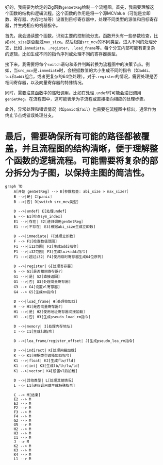 好的，我需要为给定的Zig函数`genSetReg`绘制一个流程图。首先，我需要理解这个函数的结构和逻辑流程。这个函数的作用是将一个源MCValue（可能是立即数、寄存器、内存地址等）设置到目标寄存器中，处理不同类型的源值和目标寄存器，并生成相应的机器指令。

首先，我会通读整个函数，识别主要的控制流分支。函数开头有一些参数检查，比如`abi_size`是否超过`max_size`。然后根据`src_mcv`的不同类型，进入不同的处理分支，比如`.immediate`、`.register`、`.load_frame`等。每个分支内部可能有更复杂的逻辑，比如生成不同的指令序列或处理不同的寄存器类型。

接下来，我需要将每个`switch`语句和条件判断转换为流程图中的决策节点。例如，当`src_mcv`是`.immediate`时，会根据数值的大小生成不同的指令（如`addi`、`lui`和`addi`组合，或者更复杂的64位处理）。对于`.register`的情况，需要处理是否相同寄存器，以及向量寄存器的特殊情况。

同时，需要注意函数中的递归调用，比如在处理`.undef`时可能会递归调用`genSetReg`。在流程图中，这可能表示为子流程或直接指向相应的处理步骤。

此外，异常处理和错误情况（如`panic`或`fail`）也需要在流程图中标出，通常作为终止节点或错误处理分支。

最后，需要确保所有可能的路径都被覆盖，并且流程图的结构清晰，便于理解整个函数的逻辑流程。可能需要将复杂的部分拆分为子图，以保持主图的简洁性。
================================================
```mermaid
graph TD
    A[开始 genSetReg] --> B[参数检查: abi_size > max_size?]
    B -->|是| C[panic]
    B -->|否| D[switch src_mcv类型]
    
    D -->|undef| E[处理undef]
    E --> E1[检查sym_index]
    E1 -->|存在| E2[递归调用genSetReg]
    E1 -->|不存在| E3[根据abi_size生成立即数]
    
    D -->|immediate| F[处理立即数]
    F --> F1[检查数值范围]
    F1 -->|i12范围| F2[生成addi指令]
    F1 -->|i32范围| F3[生成lui+addi指令]
    F1 -->|超过i32| F4[使用临时寄存器生成64位序列]
    
    D -->|register| G[处理寄存器]
    G --> G1[是否相同寄存器?]
    G1 -->|是| G2[直接返回]
    G1 -->|否| G3[处理向量寄存器]
    G3 --> G4[设置vl寄存器]
    G4 --> G5[生成mv指令]
    
    D -->|load_frame| H[处理帧加载]
    H --> H1[是否向量寄存器?]
    H1 -->|是| H2[使用地址寄存器间接加载]
    H1 -->|否| H3[生成pseudo_load_rm指令]
    
    D -->|memory| I[处理内存地址]
    I --> I1[生成ld指令]
    
    D -->|lea_frame/register_offset| J[生成pseudo_lea_rm指令]
    
    D -->|indirect| K[处理间接加载]
    K --> K1[根据类型选择加载指令]
    K1 -->|float| K2[生成flw/fld]
    K1 -->|int| K3[生成lb/lh/lw/ld]
    K1 -->|vector| K4[设置vl后加载]
    
    D -->|其他类型| L[处理其他情况]
    L --> L1[递归调用或生成特殊指令]
    
    C --> M[结束]
    E2 --> M
    E3 --> M
    F2 --> M
    F3 --> M
    F4 --> M
    G2 --> M
    G5 --> M
    H2 --> M
    H3 --> M
    I1 --> M
    J --> M
    K2 --> M
    K3 --> M
    K4 --> M
    L1 --> M
```